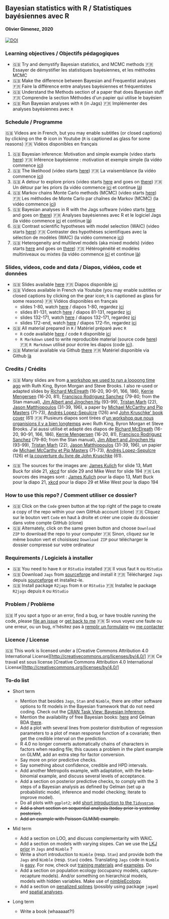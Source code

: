 ## Bayesian statistics with R / Statistiques bayésiennes avec R
#### Olivier Gimenez, 2020

[![DOI](https://zenodo.org/badge/277529982.svg)](https://zenodo.org/badge/latestdoi/277529982)

### Learning objectives / Objectifs pédagogiques

* :uk: Try and demystify Bayesian statistics, and MCMC methods :fr: Essayer de démystifier les statistiques bayésiennes, et les méthodes MCMC
* :uk: Make the difference between Bayesian and Frequentist analyses :fr: Faire la différence entre analyses bayésiennes et fréquentistes
* :uk: Understand the Methods section of a paper that does Bayesian stuff :fr: Comprendre la section Méthodes d'un papier qui utilise le bayésien
* :uk: Run Bayesian analyses with `R` (in Jags) :fr: Implémenter des analyses bayésiennes avec `R` 

### Schedule / Programme

:uk: Videos are in French, but you may enable subtitles (or closed captions) by clicking on the :gear: icon in Youtube (`R` is captioned as glass for some reasons) :fr: Vidéos disponibles en français

1. :uk: Bayesian inference: Motivation and simple example (video starts [here](https://youtu.be/ncOCz-HTZS4?t=4)) :fr: Inférence bayésienne : motivation et exemple simple (la vidéo commence [ici](https://youtu.be/ncOCz-HTZS4?t=4))
2. :uk: The likelihood (video starts [here](https://youtu.be/ncOCz-HTZS4?t=1907)) :fr: La vraisemblance (la vidéo commence [ici](https://youtu.be/ncOCz-HTZS4?t=1907)) 
3. :uk: A detour to explore priors (video starts [here](https://youtu.be/ncOCz-HTZS4?t=3477) and goes on [there](https://youtu.be/Aj3-LR9zcDs)) :fr: Un détour par les priors (la vidéo commence [ici](https://youtu.be/ncOCz-HTZS4?t=3477) et continue [là](https://youtu.be/Aj3-LR9zcDs))
4. :uk: Markov chains Monte Carlo methods (MCMC) (video starts [here](https://youtu.be/Aj3-LR9zcDs?t=281)) :fr: Les méthodes de Monte Carlo par chaînes de Markov (MCMC) (la vidéo commence [ici](https://youtu.be/Aj3-LR9zcDs?t=281))
5. :uk: Bayesian analyses in R with the Jags software (video starts [here](https://youtu.be/Aj3-LR9zcDs?t=3055) and goes on [there](https://youtu.be/gprytbDxcD8?t=1)) :fr: Analyses bayésiennes avec R et le logiciel Jags (la vidéo commence [ici](https://youtu.be/Aj3-LR9zcDs?t=3055) et continue [là](https://youtu.be/gprytbDxcD8?t=1))
6. :uk: Contrast scientific hypotheses with model selection (WAIC) (video starts [here](https://youtu.be/gprytbDxcD8?t=2068)) :fr: Contraster des hypothèses scientifiques avec la sélection de modèles (WAIC) (la vidéo commence [ici](https://youtu.be/gprytbDxcD8?t=2068))
7. :uk: Heterogeneity and multilevel models (aka mixed models) (video starts [here](https://youtu.be/gprytbDxcD8?t=3128) and goes on [there]()) :fr: Hétérogénéité et modèles multiniveaux ou mixtes (la vidéo commence [ici](https://youtu.be/gprytbDxcD8?t=3128) et continue [là]()) 

### Slides, videos, code and data / Diapos, vidéos, code et données

* :uk: Slides available [here](https://doi.org/10.6084/m9.figshare.12656894.v2) :fr: Diapos disponible [ici](https://doi.org/10.6084/m9.figshare.12656894.v2)
* :uk: Videos available in French via Youtube (you may enable subtitles or closed captions by clicking on the gear icon; `R` is captioned as glass for some reasons) :fr: Vidéos disponibles en français
   + slides 1-80, watch [here](https://youtu.be/ncOCz-HTZS4) / diapos 1-80, regardez [ici](https://youtu.be/ncOCz-HTZS4)
   + slides 81-131, watch [here](https://youtu.be/Aj3-LR9zcDs) / diapos 81-131, regardez [ici](https://youtu.be/Aj3-LR9zcDs)
   + slides 132-171, watch [here](https://youtu.be/gprytbDxcD8?t=1) / diapos 132-171, regardez [ici](https://youtu.be/gprytbDxcD8?t=1) 
   + slides 172-end, watch [here]() / diapos 172-fin, regardez [ici]() 
* :uk: All material prepared in `R` / Matériel préparé avec `R`
   + `R` code available [here](https://raw.githubusercontent.com/oliviergimenez/Bayesian_Workshop/master/BayesianStatistics_OGimenez.R) / code `R` disponible  [ici](https://raw.githubusercontent.com/oliviergimenez/Bayesian_Workshop/master/BayesianStatistics_OGimenez.R)
   + `R Markdown` used to write reproducible material (source code [here](https://raw.githubusercontent.com/oliviergimenez/Bayesian_Workshop/master/BayesianStatistics_OGimenez.Rmd)) :fr: `R Markdown` utilisé pour écrire les diapos (code [ici](https://raw.githubusercontent.com/oliviergimenez/Bayesian_Workshop/master/BayesianStatistics_OGimenez.Rmd)).
* :uk: Material available via Github [there](https://github.com/oliviergimenez/Bayesian_Workshop) :fr: Matériel disponible via Github [là](https://github.com/oliviergimenez/Bayesian_Workshop)

### Credits / Crédits

* :uk: Many slides are from [a workshop we used to run a loooong time ago](https://www.maths.ed.ac.uk/~rking33/Book-website/index.html) with Ruth King, Byron Morgan and Steve Brooks. I also re-used or adapted slides by [Richard McElreath](https://github.com/rmcelreath/statrethinking_winter2019) (16-20, 90-91, 166, 186), [Kerrie Mengersen](https://staff.qut.edu.au/staff/k.mengersen) (16-20, 81), [Francisco Rodriguez Sanchez](https://frodriguezsanchez.net/) (79-80; from the Stan manual), [Jim Albert and Jingchen Hu](https://bayesball.github.io/BOOK/probability-a-measurement-of-uncertainty.html) (93-99), [Tristan Marh](https://www.tjmahr.com/) (22), [Jason Matthiopoulos](https://www.gla.ac.uk/researchinstitutes/bahcm/staff/jasonmatthiopoulos/) (31-39, 196), a paper by [Michael McCarthy and Pip Masters](https://besjournals.onlinelibrary.wiley.com/doi/full/10.1111/j.1365-2664.2005.01101.x) (71-73), [Andrés Lopez-Sepulcre](https://www.lopez-sepulcre.com/) (126) and [John Kruschke' book cover](https://sites.google.com/site/doingbayesiandataanalysis/) (61) :fr: Plusieurs diapos sont tirées d'[un workshop que nous organisions il y a bien longtemps](https://www.maths.ed.ac.uk/~rking33/Book-website/index.html) avec Ruth King, Byron Morgan et Steve Brooks. J'ai aussi utilisé et adapté des diapos de [Richard McElreath](https://github.com/rmcelreath/statrethinking_winter2019) (16-20, 90-91, 166, 186), [Kerrie Mengersen](https://staff.qut.edu.au/staff/k.mengersen) (16-20, 81), [Francisco Rodriguez Sanchez](https://frodriguezsanchez.net/) (79-80; from the Stan manual), [Jim Albert and Jingchen Hu](https://bayesball.github.io/BOOK/probability-a-measurement-of-uncertainty.html) (93-99), [Tristan Marh](https://www.tjmahr.com/) (22), [Jason Matthiopoulos](https://www.gla.ac.uk/researchinstitutes/bahcm/staff/jasonmatthiopoulos/) (31-39, 196), un papier de [Michael McCarthy et Pip Masters](https://besjournals.onlinelibrary.wiley.com/doi/full/10.1111/j.1365-2664.2005.01101.x) (71-73), [Andrés Lopez-Sepulcre](https://www.lopez-sepulcre.com/) (126) et [la couverture du livre de John Kruschke](https://sites.google.com/site/doingbayesiandataanalysis/) (61). 

* :uk: The sources for the images are: [James Kulich](https://www.elmhurst.edu/blog/thomas-bayes/) for slide 13, Matt Buck for slide 21, [xkcd](https://xkcd.com/1132/) for slide 29 and Mike West for slide 194 :fr: Les sources des images sont : [James Kulich](https://www.elmhurst.edu/blog/thomas-bayes/) pour la diapo 13, Matt Buck pour la diapo 21, [xkcd](https://xkcd.com/1132/) pour la diapo 29 et Mike West pour la diapo 194

### How to use this repo? / Comment utiliser ce dossier?

* :uk: Click on the `Code` green button at the top right of the page to create a copy of the repo within your own GitHub account (clone) :fr: Cliquez sur le bouton vert `Code` en haut à droite et créer une copie du doossier dans votre compte GitHub (clone)
* :uk: Alternately, click on the same green button and choose `Download ZIP` to download the repo to your computer :fr: Sinon, cliquez sur le même bouton vert et choisissez `Download ZIP` pour télécharger le dossier compressé sur votre ordinateur

### Requirements / Logiciels à installer

* :uk: You need to have `R` or `RStudio` installed :fr: Il vous faut `R` ou `RStudio`
* :uk: Download `Jags` from [sourceforge](http://sourceforge.net/projects/mcmc-jags/files/) and install it :fr: Téléchargez `Jags` depuis [sourceforge](http://sourceforge.net/projects/mcmc-jags/files/) et installez-le.
* :uk: Install package `R2jags` from `R` or `RStudio` :fr: Installez le package `R2jags` depuis `R` ou `RStudio`

### Problem / Problème

:uk: If you spot a typo or an error, find a bug, or have trouble running the code, please [file an issue](https://github.com/oliviergimenez/Bayesian_Workshop/issues) or [get back to me](mailto:olivier.gimenez@cefe.cnrs.fr) :fr: Si vous voyez une faute ou une erreur, ou un bug, n'hésitez pas à [remplir un formulaire](https://github.com/oliviergimenez/Bayesian_Workshop/issues) ou [me contacter](mailto:olivier.gimenez@cefe.cnrs.fr)

### Licence / License

:uk: This work is licensed under a
[Creative Commons Attribution 4.0 International License][http://creativecommons.org/licenses/by/4.0/] :fr: Ce travail est sous license [Creative Commons Attribution 4.0 International License][http://creativecommons.org/licenses/by/4.0/]

### To-do list

* Short term   
   + Mention that besides `Jags`, `Stan` and `Nimble`, there are other software options to fit models in the Bayesian framework that do not need coding. Check out the [CRAN Task View: Bayesian Inference](https://cran.r-project.org/web/views/Bayesian.html).
   + Mention the availability of free Bayesian books: [here](https://www.bookdown.org/home/tags/bayesian/) and Gelman BDA [there](http://www.stat.columbia.edu/~gelman/book/).  
   + Add a plot with several lines from posterior distribution of regression parameters to a plot of mean response function of a covariate; then get the credible interval on the prediction. 
   + R 4.0 no longer converts automatically chains of characters in factors when reading file; this causes a problem in the plant example on GLMM, add an extra step for factor conversion.
   + Say more on prior predictive checks. 
   + Say something about confidence, credible and HPD intervals.
   + Add another Metropolis example, with adaptation, with the beta-binomial example, and discuss several levels of acceptance. 
   + Add a section on posterior predictive checks, to comply with the 3 steps of a Bayesian analysis as defined by Gelman (set up a probabilistic model, inference and model checking; iterate to improve model).
   + Do all plots with `ggplot2`; add [short introduction to the `Tidyverse`](https://github.com/oliviergimenez/intro_tidyverse).
   + ~~Add a short section on sequential analysis (today prior is yesterday posterior).~~
   + ~~Add an example with Poisson GLM(M) example.~~

* Mid term   

   + Add a section on LOO, and discuss complementarity with WAIC.
   + Add a section on models with varying slopes. Can we use the [LKJ prior](https://www.sciencedirect.com/science/article/pii/S0047259X09000876) in `Jags` and `Nimble` ?
   + Write a short introduction to `Nimble` (resp. `Stan`) and provide both the `Jags` and `Nimble` (resp. `Stan`) codes. Translating `Jags` code in `Nimble` is [easy](https://r-nimble.org/quick-guide-for-converting-from-jags-or-bugs-to-nimble). For now, check out [training materials](https://github.com/nimble-training) and [examples](https://r-nimble.org/examples). Do 
   + Add a section on population ecology (occupancy models, capture-recapture models). And/or something on hierarchical models, models with hidden variables. Make use of [nimbleEcology](https://cran.r-project.org/web/packages/nimbleEcology/vignettes/Introduction_to_nimbleEcology.html).
   + Add a section on [penalized splines](https://www.cambridge.org/core/books/semiparametric-regression/02FC9A9435232CA67532B4D31874412C) (possibly using package `jagam`) and [spatial analyses](https://r-nimble.org/html_manual/cha-spatial.html).

* Long term

   + Write a book (whaaaaat?!)
